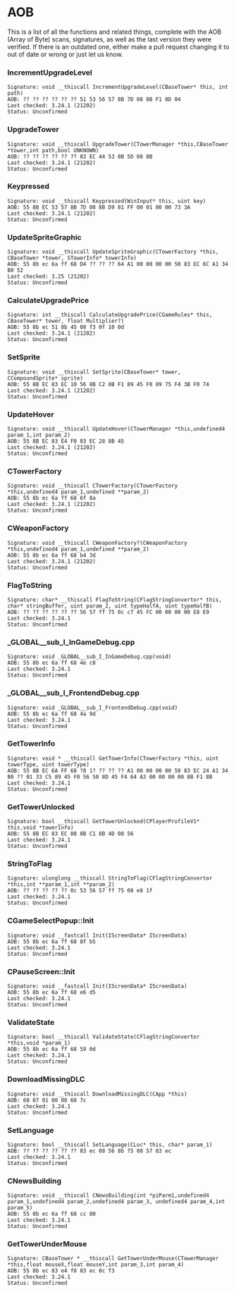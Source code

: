 # AOB
This is a list of all the functions and related things, complete with the AOB (Array of Byte) scans, signatures, as well as the last version they were verified. If there is an outdated one, either make a pull request changing it to out of date or wrong or just let us know.


### IncrementUpgradeLevel
```
Signature: void __thiscall IncrementUpgradeLevel(CBaseTower* this, int path)
AOB: ?? ?? ?? ?? ?? ?? 51 53 56 57 8B 7D 08 8B F1 8D 04
Last checked: 3.24.1 (21202)
Status: Unconfirmed
```
### UpgradeTower
```
Signature: void __thiscall UpgradeTower(CTowerManager *this,CBaseTower *tower,int path,bool UNKNOWN)
AOB: ?? ?? ?? ?? ?? ?? 83 EC 44 53 8B 5D 08 8B
Last checked: 3.24.1 (21202)
Status: Unconfirmed
```
### Keypressed
```
Signature: void __thiscall Keypressed(WinInput* this, uint key)
AOB: 55 8B EC 53 57 8B 7D 08 8B D9 81 FF 00 01 00 00 73 3A
Last checked: 3.24.1 (21202)
Status: Unconfirmed
```
### UpdateSpriteGraphic
```
Signature: void __thiscall UpdateSpriteGraphic(CTowerFactory *this, CBaseTower *tower, STowerInfo* towerInfo)
AOB: 55 8b ec 6a ff 68 D4 ?? ?? ?? 64 A1 00 00 00 00 50 83 EC 6C A1 34 B0 52
Last checked: 3.25 (21202)
Status: Unconfirmed
```
### CalculateUpgradePrice
```
Signature: int __thiscall CalculateUpgradePrice(CGameRules* this, CBaseTower* tower, float Multiplier?)
AOB: 55 8b ec 51 8b 45 08 f3 0f 10 0d
Last checked: 3.24.1 (21202)
Status: Unconfirmed
```
### SetSprite
```
Signature: void __thiscall SetSprite(CBaseTower* tower, CCompoundSprite* sprite)
AOB: 55 8B EC 83 EC 10 56 8B C2 8B F1 89 45 F0 89 75 F4 3B F0 74
Last checked: 3.24.1 (21202)
Status: Unconfirmed
```
### UpdateHover
```
Signature: void __thiscall UpdateHover(CTowerManager *this,undefined4 param_1,int param_2)
AOB: 55 8B EC 83 E4 F0 83 EC 28 8B 45
Last checked: 3.24.1 (21202)
Status: Unconfirmed
```
### CTowerFactory
```
Signature: void __thiscall CTowerFactory(CTowerFactory *this,undefined4 param_1,undefined **param_2)
AOB: 55 8b ec 6a ff 68 6f 8a
Last checked: 3.24.1 (21202)
Status: Unconfirmed
```
### CWeaponFactory
```
Signature: void __thiscall CWeaponFactory?(CWeaponFactory *this,undefined4 param_1,undefined **param_2)
AOB: 55 8b ec 6a ff 68 b4 3d
Last checked: 3.24.1 (21202)
Status: Unconfirmed
```
### FlagToString
```
Signature: char* __thiscall FlagToString(CFlagStringConvertor* this, char* stringBuffer, uint param_2, uint typeHalfA, uint typeHalfB)
AOB: ?? ?? ?? ?? ?? ?? 56 57 ff 75 0c c7 45 FC 00 00 00 00 E8 E9
Last checked: 3.24.1
Status: Unconfirmed
```
### _GLOBAL__sub_I_InGameDebug.cpp
```
Signature: void _GLOBAL__sub_I_InGameDebug.cpp(void)
AOB: 55 8b ec 6a ff 68 4e c8
Last checked: 3.24.1
Status: Unconfirmed
```
### _GLOBAL__sub_I_FrontendDebug.cpp
```
Signature: void _GLOBAL__sub_I_FrontendDebug.cpp(void)
AOB: 55 8b ec 6a ff 68 4a 9d
Last checked: 3.24.1
Status: Unconfirmed
```
### GetTowerInfo
```
Signature: void * __thiscall GetTowerInfo(CTowerFactory *this, uint towerType, uint towerType)
AOB: 55 8B EC 6A FF 68 ?8 1? ?? ?? ?? A1 00 00 00 00 50 83 EC 24 A1 34 B0 ?? 01 33 C5 89 45 F0 56 50 8D 45 F4 64 A3 00 00 00 00 8B F1 8B
Last checked: 3.24.1
Status: Unconfirmed
```
### GetTowerUnlocked
```
Signature: bool __thiscall GetTowerUnlocked(CPlayerProfileV1* this,void *towerInfo)
AOB: 55 8B EC 83 EC 08 8B C1 8B 4D 08 56
Last checked: 3.24.1
Status: Unconfirmed
```
### StringToFlag
```
Signature: ulonglong __thiscall StringToFlag(CFlagStringConvertor *this,int **param_1,int **param_2)
AOB: ?? ?? ?? ?? ?? 0c 53 56 57 ff 75 08 e8 1f
Last checked: 3.24.1
Status: Unconfirmed
```
### CGameSelectPopup::Init
```
Signature: void __fastcall Init(IScreenData* IScreenData)
AOB: 55 8b ec 6a ff 68 8f b5
Last checked: 3.24.1
Status: Unconfirmed
```
### CPauseScreen::Init
```
Signature: void __fastcall Init(IScreenData* IScreenData)
AOB: 55 8b ec 6a ff 68 e6 d5
Last checked: 3.24.1
Status: Unconfirmed
```
### ValidateState
```
Signature: bool __thiscall ValidateState(CFlagStringConvertor *this,void *param_1)
AOB: 55 8b ec 6a ff 68 59 0d
Last checked: 3.24.1
Status: Unconfirmed
```
### DownloadMissingDLC
```
Signature: void __thiscall DownloadMissingDLC(CApp *this)
AOB: 68 07 01 00 00 68 7c
Last checked: 3.24.1
Status: Unconfirmed
```
### SetLanguage
```
Signature: bool __thiscall SetLanguage(CLoc* this, char* param_1)
AOB: ?? ?? ?? ?? ?? ?? 83 ec 08 56 8b 75 08 57 83 ec
Last checked: 3.24.1
Status: Unconfirmed
```
### CNewsBuilding
```
Signature: void __thiscall CNewsBuilding(int *piParm1,undefined4 param_1,undefined4 param_2,undefined4 param_3, undefined4 param_4,int param_5)
AOB: 55 8b ec 6a ff 68 cc 80
Last checked: 3.24.1
Status: Unconfirmed
```
### GetTowerUnderMouse
```
Signature: CBaseTower * __thiscall GetTowerUnderMouse(CTowerManager *this,float mouseX,float mouseY,int param_3,int param_4)
AOB: 55 8b ec 83 e4 f8 83 ec 0c f3
Last checked: 3.24.1
Status: Unconfirmed
```
